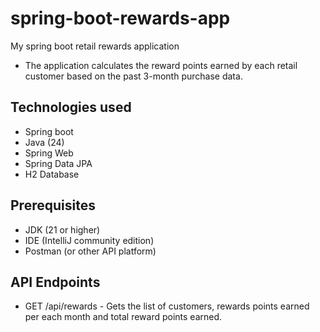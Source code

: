 # spring-boot-rewards-app
My spring boot retail rewards application

* The application calculates the reward points earned by each retail customer based on the past 3-month purchase data.

## Technologies used

* Spring boot
* Java (24)
* Spring Web
* Spring Data JPA
* H2 Database

## Prerequisites

* JDK (21 or higher)
* IDE (IntelliJ community edition)
* Postman (or other API platform)

## API Endpoints

* GET /api/rewards - Gets the list of customers, rewards points earned per each month and total reward points earned.



